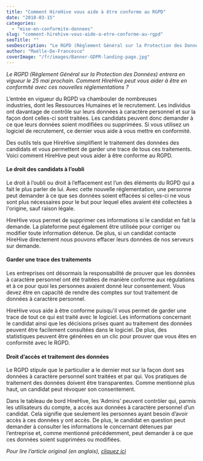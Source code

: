 ```yaml
---
title: "Comment HireHive vous aide à être conforme au RGPD"
date: "2018-03-15"
categories:
  - "mise-en-conformite-donnees"
slug: "comment-hirehive-vous-aide-a-etre-conforme-au-rgpd"
seoTitle: ""
seoDescription: "Le RGPD (Règlement Général sur la Protection des Données) entrera en vigueur le 25 mai prochain. HireHive peut vous aider à être en conformité !"
author: "Maëlle-De-Francesco"
coverImage: "/fr/images/Banner-GDPR-landing-page.jpg"
---
```


_Le RGPD (Règlement Général sur la Protection des Données) entrera en vigueur le 25 mai prochain. Comment HireHive peut vous aider à être en conformité avec ces nouvelles réglementations ?_

L’entrée en vigueur du RGPD va chambouler de nombreuses industries, dont les Ressources Humaines et le recrutement. Les individus ont davantage de contrôle sur leurs données à caractère personnel et sur la façon dont celles-ci sont traitées. Les candidats peuvent donc demander à ce que leurs données soient modifiées ou supprimées. Si vous utilisez un logiciel de recrutement, ce dernier vous aide à vous mettre en conformité.

Des outils tels que HireHive simplifient le traitement des données des candidats et vous permettent de garder une trace de tous ces traitements. Voici comment HireHive peut vous aider à être conforme au RGPD.

#### **Le droit des candidats à l’oubli**

Le droit à l’oubli ou droit à l’effacement est l’un des éléments du RGPD qui a fait le plus parler de lui. Avec cette nouvelle réglementation, une personne peut demander à ce que ses données soient effacées si celles-ci ne vous sont plus nécessaires pour le but pour lequel elles avaient été collectées à l'origine, sauf raison légale.

HireHive vous permet de supprimer ces informations si le candidat en fait la demande. La plateforme peut également être utilisée pour corriger ou modifier toute information détenue. De plus, si un candidat contacte HireHive directement nous pouvons effacer leurs données de nos serveurs sur demande.

#### **Garder une trace des traitements**

Les entreprises ont désormais la responsabilité de prouver que les données à caractère personnel ont été traitées de manière conforme aux régulations et à ce pour quoi les personnes avaient donné leur consentement. Vous devez être en capacité de rendre des comptes sur tout traitement de données à caractère personnel.

HireHive vous aide à être conforme puisqu'il vous permet de garder une trace de tout ce qui est traité avec le logiciel. Les informations concernant le candidat ainsi que les décisions prises quant au traitement des données peuvent être facilement consultées dans le logiciel. De plus, des statistiques peuvent être générées en un clic pour prouver que vous êtes en conformité avec le RGPD.

#### **Droit d’accès et traitement des données**

Le RGPD stipule que le particulier a le dernier mot sur la façon dont ses données à caractère personnel sont traitées et par qui. Vos pratiques de traitement des données doivent être transparentes. Comme mentionné plus haut, un candidat peut révoquer son consentement.

Dans le tableau de bord HireHive, les ‘Admins’ peuvent contrôler qui, parmis les utilisateurs du compte, a accès aux données à caractère personnel d’un candidat. Cela signifie que seulement les personnes ayant besoin d’avoir accès à ces données y ont accès. De plus, le candidat en question peut demander à consulter les informations le concernant détenues par l’entreprise et, comme mentionné précédemment, peut demander à ce que ces données soient supprimées ou modifiées.

_Pour lire l’article original (en anglais), [cliquez ici](https://hirehive.com/how-hirehive-can-help-you-remain-gdpr-compliant/)_
